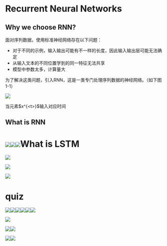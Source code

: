 # Recurrent Neural Networks

## Why we choose RNN?

面对序列数据，使用标准神经网络存在以下问题：

* 对于不同的示例，输入输出可能有不一样的长度，因此输入输出层可能无法确定
* 从输入文本的不同位置学到的同一特征无法共享
* 模型中参数太多，计算量大

为了解决这类问题，引入RNN，这是一类专门处理序列数据的神经网络。（如下图1-1）

![](/chapter1/1-1.png)

当元素\$x^{&lt;t&gt;}\$输入对应时间

## What  is RNN

# ![](/assets/a1-1.png)![](/assets/a1-2.png)![](/assets/a1-3.png)What is LSTM

![](/assets/a1-4.png)

![](/assets/a1-5.png)

![](/assets/a1-6.png)

# quiz

![](/assets/import.png)![](/assets/import2.png)![](/assets/import31.png)![](/assets/import32.png)![](/assets/import4.png)![](/assets/import6.png)

![](/assets/import7.png)

![](/assets/import8.png)![](/assets/import9.png)

![](/assets/import10.png)![](/assets/import11.png)

[^1]: Enter footnote here.

